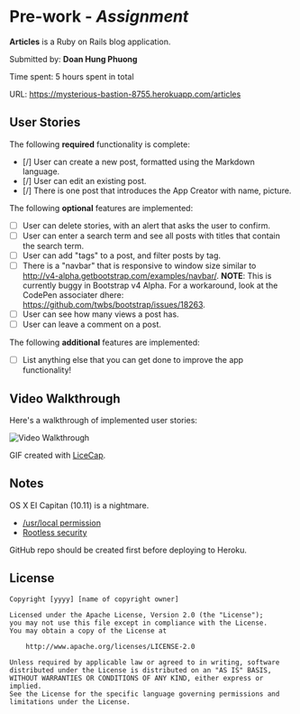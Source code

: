 # Pre-work - *Assignment*

**Articles** is a Ruby on Rails blog application.

Submitted by: **Doan Hung Phuong**

Time spent: 5 hours spent in total

URL: https://mysterious-bastion-8755.herokuapp.com/articles

## User Stories

The following **required** functionality is complete:

* [/] User can create a new post, formatted using the Markdown language.
* [/] User can edit an existing post.
* [/] There is one post that introduces the App Creator with name, picture.

The following **optional** features are implemented:

* [ ] User can delete stories, with an alert that asks the user to confirm.
* [ ] User can enter a search term and see all posts with titles that contain the search term.
* [ ] User can add "tags" to a post, and filter posts by tag. 
* [ ] There is a "navbar" that is responsive to window size similar to http://v4-alpha.getbootstrap.com/examples/navbar/. **NOTE**: This is currently buggy in Bootstrap v4 Alpha. For a workaround, look at the CodePen associater dhere: https://github.com/twbs/bootstrap/issues/18263. 
* [ ] User can see how many views a post has. 
* [ ] User can leave a comment on a post.

The following **additional** features are implemented:

- [ ] List anything else that you can get done to improve the app functionality!

## Video Walkthrough 

Here's a walkthrough of implemented user stories:

![Video Walkthrough](https://github.com/PhuongXmaster/ruby-blog/blob/master/Blog.gif?raw=true)

GIF created with [LiceCap](http://www.cockos.com/licecap/).

## Notes

OS X EI Capitan (10.11) is a nightmare.
* [/usr/local permission](https://github.com/Homebrew/homebrew/blob/master/share/doc/homebrew/El_Capitan_and_Homebrew.md#if-usrlocal-does-not-exist)
* [Rootless security](http://stackoverflow.com/questions/32891965/error-while-executing-gem-errnoeperm-operation-not-permitted)

GitHub repo should be created first before deploying to Heroku.

## License

    Copyright [yyyy] [name of copyright owner]

    Licensed under the Apache License, Version 2.0 (the "License");
    you may not use this file except in compliance with the License.
    You may obtain a copy of the License at

        http://www.apache.org/licenses/LICENSE-2.0

    Unless required by applicable law or agreed to in writing, software
    distributed under the License is distributed on an "AS IS" BASIS,
    WITHOUT WARRANTIES OR CONDITIONS OF ANY KIND, either express or implied.
    See the License for the specific language governing permissions and
    limitations under the License.
